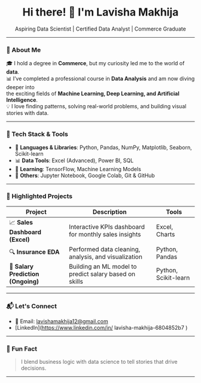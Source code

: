 <h1 align="center">Hi there! 👋 I'm Lavisha Makhija</h1>
<p align="center">Aspiring Data Scientist | Certified Data Analyst | Commerce Graduate</p>

---

### 💫 About Me

🎓 I hold a degree in **Commerce**, but my curiosity led me to the world of **data**.  
📊 I’ve completed a professional course in **Data Analysis** and am now diving deeper into  
the exciting fields of **Machine Learning, Deep Learning, and Artificial Intelligence**.  
💡 I love finding patterns, solving real-world problems, and building visual stories with data.

---

### 🔧 Tech Stack & Tools

- 🐍 **Languages & Libraries**: Python, Pandas, NumPy, Matplotlib, Seaborn, Scikit-learn  
- 📊 **Data Tools**: Excel (Advanced), Power BI, SQL  
- 🤖 **Learning**: TensorFlow, Machine Learning Models  
- 🧰 **Others**: Jupyter Notebook, Google Colab, Git & GitHub

---

### 📂 Highlighted Projects

| Project | Description | Tools |
|--------|-------------|-------|
| 📈 **Sales Dashboard (Excel)** | Interactive KPIs dashboard for monthly sales insights | Excel, Charts |
| 🔍 **Insurance EDA** | Performed data cleaning, analysis, and visualization | Python, Pandas |
| 🤖 **Salary Prediction (Ongoing)** | Building an ML model to predict salary based on skills | Python, Scikit-learn |
---
### 📬 Let's Connect

- 📧 Email: lavishamakhija12@gmail.com
-  [LinkedIn](https://www.linkedin.com/in/ lavisha-makhija-6804852b7 )
---

### 🧠 Fun Fact

> I blend business logic with data science to tell stories that drive decisions.

---

